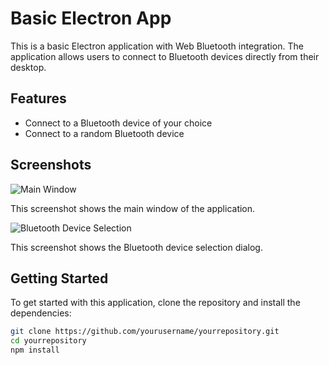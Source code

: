# Basic Electron App

This is a basic Electron application with Web Bluetooth integration. The application allows users to connect to Bluetooth devices directly from their desktop.

## Features

- Connect to a Bluetooth device of your choice
- Connect to a random Bluetooth device

## Screenshots

![Main Window](./screenshots/main-window.png)

This screenshot shows the main window of the application.

![Bluetooth Device Selection](./screenshots/bluetooth-selection.png)

This screenshot shows the Bluetooth device selection dialog.

## Getting Started

To get started with this application, clone the repository and install the dependencies:

```bash
git clone https://github.com/yourusername/yourrepository.git
cd yourrepository
npm install
```
